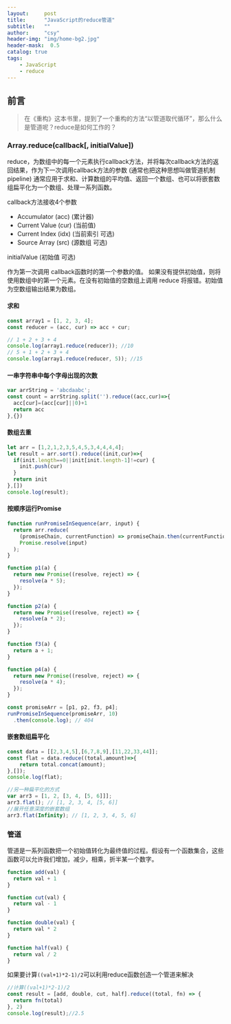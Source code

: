 ```yaml
---
layout:     post
title:      "JavaScript的reduce管道"
subtitle:   ""
author:     "csy"
header-img: "img/home-bg2.jpg"
header-mask:  0.5
catalog: true
tags:
    - JavaScript
    - reduce
---
```


## 前言
> 在《重构》这本书里，提到了一个重构的方法“以管道取代循环”，那么什么是管道呢？reduce是如何工作的？

### Array.reduce(callback[, initialValue])

reduce，为数组中的每一个元素执行callback方法，并将每次callback方法的返回结果，作为下一次调用callback方法的参数 (通常也把这种思想叫做管道机制pipeline)
通常应用于求和、计算数组的平均值、返回一个数组、也可以将嵌套数组扁平化为一个数组、处理一系列函数。

callback方法接收4个参数
- Accumulator (acc) (累计器)
- Current Value (cur) (当前值)
- Current Index (idx) (当前索引 可选)
- Source Array (src) (源数组 可选)

initialValue (初始值 可选)

作为第一次调用 callback函数时的第一个参数的值。 如果没有提供初始值，则将使用数组中的第一个元素。在没有初始值的空数组上调用 reduce 将报错。初始值为空数组输出结果为数组。

#### 求和
```js
const array1 = [1, 2, 3, 4];
const reducer = (acc, cur) => acc + cur;

// 1 + 2 + 3 + 4
console.log(array1.reduce(reducer)); //10
// 5 + 1 + 2 + 3 + 4
console.log(array1.reduce(reducer, 5)); //15
```

#### 一串字符串中每个字母出现的次数
```js
var arrString = 'abcdaabc';
const count = arrString.split('').reduce((acc,cur)=>{
  acc[cur]=(acc[cur]||0)+1
  return acc
},{})
```
#### 数组去重
```js
let arr = [1,2,1,2,3,5,4,5,3,4,4,4,4];
let result = arr.sort().reduce((init,cur)=>{
  if(init.length==0||init[init.length-1]!=cur) {
    init.push(cur)
  }
  return init
},[])
console.log(result);
```

#### 按顺序运行Promise
```js
function runPromiseInSequence(arr, input) {
  return arr.reduce(
    (promiseChain, currentFunction) => promiseChain.then(currentFunction),
    Promise.resolve(input)
  );
}

function p1(a) {
  return new Promise((resolve, reject) => {
    resolve(a * 5);
  });
}

function p2(a) {
  return new Promise((resolve, reject) => {
    resolve(a * 2);
  });
}

function f3(a) {
  return a + 1;
}

function p4(a) {
  return new Promise((resolve, reject) => {
    resolve(a * 4);
  });
}

const promiseArr = [p1, p2, f3, p4];
runPromiseInSequence(promiseArr, 10)
  .then(console.log); // 404
```

#### 嵌套数组扁平化
```js
const data = [[2,3,4,5],[6,7,8,9],[11,22,33,44]];
const flat = data.reduce((total,amount)=>{
    return total.concat(amount);
},[]);
console.log(flat);

//另一种扁平化的方式
var arr3 = [1, 2, [3, 4, [5, 6]]];
arr3.flat(); // [1, 2, 3, 4, [5, 6]]
//展开任意深度的嵌套数组
arr3.flat(Infinity); // [1, 2, 3, 4, 5, 6]
```

### 管道

管道是一系列函数把一个初始值转化为最终值的过程。假设有一个函数集合，这些函数可以允许我们增加，减少，相乘，折半某一个数字。
```js
function add(val) {
  return val + 1
}

function cut(val) {
  return val - 1
}

function double(val) {
  return val * 2
}

function half(val) {
  return val / 2
}
```
如果要计算```((val+1)*2-1)/2```可以利用reduce函数创造一个管道来解决
```js
//计算((val+1)*2-1)/2
const result = [add, double, cut, half].reduce((total, fn) => {
  return fn(total)
}, 2)
console.log(result);//2.5
```

